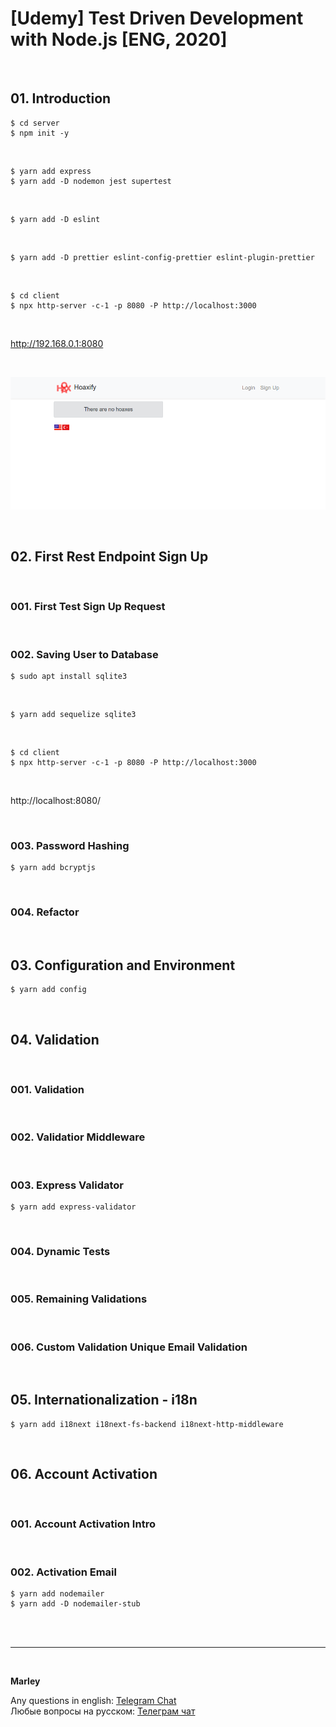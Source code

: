 # [Udemy] Test Driven Development with Node.js [ENG, 2020]

<br/>

## 01. Introduction

    $ cd server
    $ npm init -y

<br/>

    $ yarn add express
    $ yarn add -D nodemon jest supertest

<br/>

    $ yarn add -D eslint

<br/>

    $ yarn add -D prettier eslint-config-prettier eslint-plugin-prettier

<br/>

    $ cd client
    $ npx http-server -c-1 -p 8080 -P http://localhost:3000

<br/>

http://192.168.0.1:8080

<br/>

![Application](/img/pic-m01-p01.png?raw=true)

<br/>

## 02. First Rest Endpoint Sign Up

<br/>

### 001. First Test Sign Up Request

<br/>

### 002. Saving User to Database

    $ sudo apt install sqlite3

<br/>

    $ yarn add sequelize sqlite3

<br/>

    $ cd client
    $ npx http-server -c-1 -p 8080 -P http://localhost:3000

<br/>

http://localhost:8080/

<br/>

### 003. Password Hashing

    $ yarn add bcryptjs

<br/>

### 004. Refactor

<br/>

## 03. Configuration and Environment

    $ yarn add config

<br/>

## 04. Validation

<br/>

### 001. Validation

<br/>

### 002. Validatior Middleware

<br/>

### 003. Express Validator

    $ yarn add express-validator

<br/>

### 004. Dynamic Tests

<br/>

### 005. Remaining Validations

<br/>

### 006. Custom Validation Unique Email Validation

<br/>

## 05. Internationalization - i18n

    $ yarn add i18next i18next-fs-backend i18next-http-middleware

<br/>

## 06. Account Activation

<br/>

### 001. Account Activation Intro

<br/>

### 002. Activation Email

    $ yarn add nodemailer
    $ yarn add -D nodemailer-stub

<br/><br/>

---

<br/>

**Marley**

Any questions in english: <a href="https://jsdev.org/chat/">Telegram Chat</a>  
Любые вопросы на русском: <a href="https://jsdev.ru/chat/">Телеграм чат</a>
